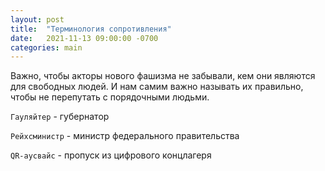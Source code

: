```yaml
---
layout: post
title:  "Терминология сопротивления"
date:   2021-11-13 09:00:00 -0700
categories: main
---
```


Важно, чтобы акторы нового фашизма не забывали, кем они являются для свободных людей. 
И нам самим важно называть их правильно, чтобы не перепутать с порядочными людьми.

`Гауляйтер` - губернатор

`Рейхсминистр` - министр федерального правительства

`QR-аусвайс` - пропуск из цифрового концлагеря

